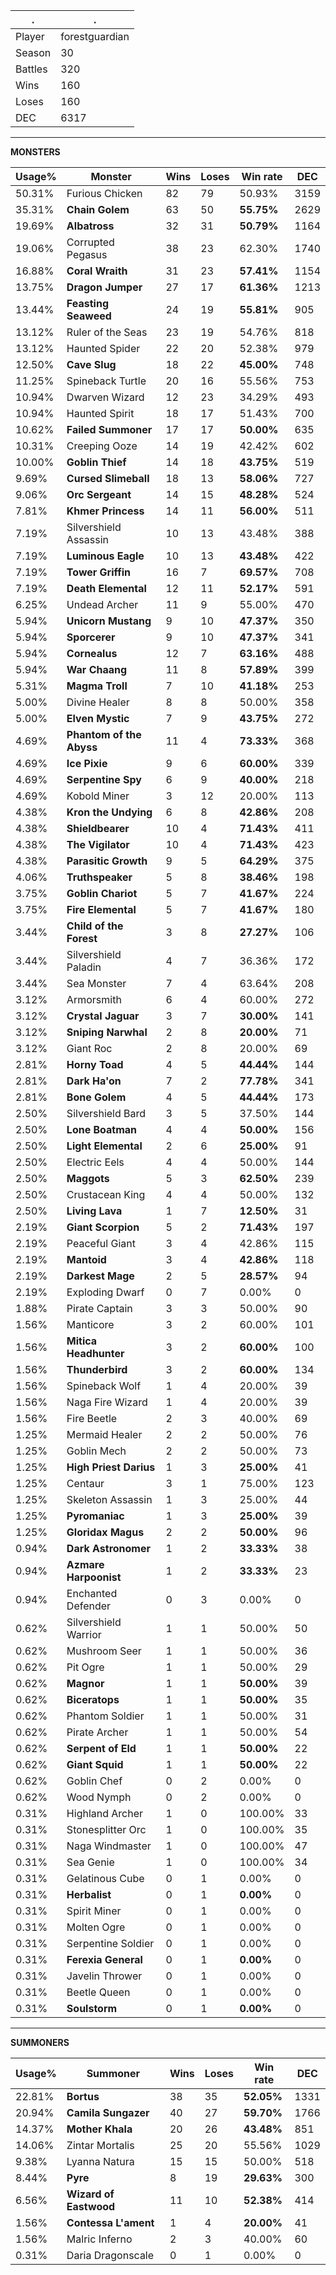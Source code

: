 .|.
|-|-
Player|forestguardian
Season|30
Battles|320
Wins|160
Loses|160
DEC|6317

---
**MONSTERS**

Usage%|Monster|Wins|Loses|Win rate|DEC|
-|-|-|-|-|-|
50.31%|Furious Chicken|82|79|50.93%|3159|
35.31%|**Chain Golem**|63|50|**55.75%**|2629|
19.69%|**Albatross**|32|31|**50.79%**|1164|
19.06%|Corrupted Pegasus|38|23|62.30%|1740|
16.88%|**Coral Wraith**|31|23|**57.41%**|1154|
13.75%|**Dragon Jumper**|27|17|**61.36%**|1213|
13.44%|**Feasting Seaweed**|24|19|**55.81%**|905|
13.12%|Ruler of the Seas|23|19|54.76%|818|
13.12%|Haunted Spider|22|20|52.38%|979|
12.50%|**Cave Slug**|18|22|**45.00%**|748|
11.25%|Spineback Turtle|20|16|55.56%|753|
10.94%|Dwarven Wizard|12|23|34.29%|493|
10.94%|Haunted Spirit|18|17|51.43%|700|
10.62%|**Failed Summoner**|17|17|**50.00%**|635|
10.31%|Creeping Ooze|14|19|42.42%|602|
10.00%|**Goblin Thief**|14|18|**43.75%**|519|
9.69%|**Cursed Slimeball**|18|13|**58.06%**|727|
9.06%|**Orc Sergeant**|14|15|**48.28%**|524|
7.81%|**Khmer Princess**|14|11|**56.00%**|511|
7.19%|Silvershield Assassin|10|13|43.48%|388|
7.19%|**Luminous Eagle**|10|13|**43.48%**|422|
7.19%|**Tower Griffin**|16|7|**69.57%**|708|
7.19%|**Death Elemental**|12|11|**52.17%**|591|
6.25%|Undead Archer|11|9|55.00%|470|
5.94%|**Unicorn Mustang**|9|10|**47.37%**|350|
5.94%|**Sporcerer**|9|10|**47.37%**|341|
5.94%|**Cornealus**|12|7|**63.16%**|488|
5.94%|**War Chaang**|11|8|**57.89%**|399|
5.31%|**Magma Troll**|7|10|**41.18%**|253|
5.00%|Divine Healer|8|8|50.00%|358|
5.00%|**Elven Mystic**|7|9|**43.75%**|272|
4.69%|**Phantom of the Abyss**|11|4|**73.33%**|368|
4.69%|**Ice Pixie**|9|6|**60.00%**|339|
4.69%|**Serpentine Spy**|6|9|**40.00%**|218|
4.69%|Kobold Miner|3|12|20.00%|113|
4.38%|**Kron the Undying**|6|8|**42.86%**|208|
4.38%|**Shieldbearer**|10|4|**71.43%**|411|
4.38%|**The Vigilator**|10|4|**71.43%**|423|
4.38%|**Parasitic Growth**|9|5|**64.29%**|375|
4.06%|**Truthspeaker**|5|8|**38.46%**|198|
3.75%|**Goblin Chariot**|5|7|**41.67%**|224|
3.75%|**Fire Elemental**|5|7|**41.67%**|180|
3.44%|**Child of the Forest**|3|8|**27.27%**|106|
3.44%|Silvershield Paladin|4|7|36.36%|172|
3.44%|Sea Monster|7|4|63.64%|208|
3.12%|Armorsmith|6|4|60.00%|272|
3.12%|**Crystal Jaguar**|3|7|**30.00%**|141|
3.12%|**Sniping Narwhal**|2|8|**20.00%**|71|
3.12%|Giant Roc|2|8|20.00%|69|
2.81%|**Horny Toad**|4|5|**44.44%**|144|
2.81%|**Dark Ha'on**|7|2|**77.78%**|341|
2.81%|**Bone Golem**|4|5|**44.44%**|173|
2.50%|Silvershield Bard|3|5|37.50%|144|
2.50%|**Lone Boatman**|4|4|**50.00%**|156|
2.50%|**Light Elemental**|2|6|**25.00%**|91|
2.50%|Electric Eels|4|4|50.00%|144|
2.50%|**Maggots**|5|3|**62.50%**|239|
2.50%|Crustacean King|4|4|50.00%|132|
2.50%|**Living Lava**|1|7|**12.50%**|31|
2.19%|**Giant Scorpion**|5|2|**71.43%**|197|
2.19%|Peaceful Giant|3|4|42.86%|115|
2.19%|**Mantoid**|3|4|**42.86%**|118|
2.19%|**Darkest Mage**|2|5|**28.57%**|94|
2.19%|Exploding Dwarf|0|7|0.00%|0|
1.88%|Pirate Captain|3|3|50.00%|90|
1.56%|Manticore|3|2|60.00%|101|
1.56%|**Mitica Headhunter**|3|2|**60.00%**|100|
1.56%|**Thunderbird**|3|2|**60.00%**|134|
1.56%|Spineback Wolf|1|4|20.00%|39|
1.56%|Naga Fire Wizard|1|4|20.00%|39|
1.56%|Fire Beetle|2|3|40.00%|69|
1.25%|Mermaid Healer|2|2|50.00%|76|
1.25%|Goblin Mech|2|2|50.00%|73|
1.25%|**High Priest Darius**|1|3|**25.00%**|41|
1.25%|Centaur|3|1|75.00%|123|
1.25%|Skeleton Assassin|1|3|25.00%|44|
1.25%|**Pyromaniac**|1|3|**25.00%**|39|
1.25%|**Gloridax Magus**|2|2|**50.00%**|96|
0.94%|**Dark Astronomer**|1|2|**33.33%**|38|
0.94%|**Azmare Harpoonist**|1|2|**33.33%**|23|
0.94%|Enchanted Defender|0|3|0.00%|0|
0.62%|Silvershield Warrior|1|1|50.00%|50|
0.62%|Mushroom Seer|1|1|50.00%|36|
0.62%|Pit Ogre|1|1|50.00%|29|
0.62%|**Magnor**|1|1|**50.00%**|39|
0.62%|**Biceratops**|1|1|**50.00%**|35|
0.62%|Phantom Soldier|1|1|50.00%|31|
0.62%|Pirate Archer|1|1|50.00%|54|
0.62%|**Serpent of Eld**|1|1|**50.00%**|22|
0.62%|**Giant Squid**|1|1|**50.00%**|22|
0.62%|Goblin Chef|0|2|0.00%|0|
0.62%|Wood Nymph|0|2|0.00%|0|
0.31%|Highland Archer|1|0|100.00%|33|
0.31%|Stonesplitter Orc|1|0|100.00%|35|
0.31%|Naga Windmaster|1|0|100.00%|47|
0.31%|Sea Genie|1|0|100.00%|34|
0.31%|Gelatinous Cube|0|1|0.00%|0|
0.31%|**Herbalist**|0|1|**0.00%**|0|
0.31%|Spirit Miner|0|1|0.00%|0|
0.31%|Molten Ogre|0|1|0.00%|0|
0.31%|Serpentine Soldier|0|1|0.00%|0|
0.31%|**Ferexia General**|0|1|**0.00%**|0|
0.31%|Javelin Thrower|0|1|0.00%|0|
0.31%|Beetle Queen|0|1|0.00%|0|
0.31%|**Soulstorm**|0|1|**0.00%**|0|

---
**SUMMONERS**

Usage%|Summoner|Wins|Loses|Win rate|DEC|
-|-|-|-|-|-|
22.81%|**Bortus**|38|35|**52.05%**|1331|
20.94%|**Camila Sungazer**|40|27|**59.70%**|1766|
14.37%|**Mother Khala**|20|26|**43.48%**|851|
14.06%|Zintar Mortalis|25|20|55.56%|1029|
9.38%|Lyanna Natura|15|15|50.00%|518|
8.44%|**Pyre**|8|19|**29.63%**|300|
6.56%|**Wizard of Eastwood**|11|10|**52.38%**|414|
1.56%|**Contessa L'ament**|1|4|**20.00%**|41|
1.56%|Malric Inferno|2|3|40.00%|60|
0.31%|Daria Dragonscale|0|1|0.00%|0|
